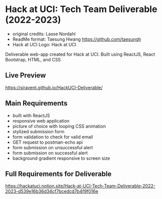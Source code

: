 # Hack at UCI: Tech Team Deliverable (2022-2023)
- original credits: Lasse Nordahl
- ReadMe format: Taesung Hwang https://github.com/taesungh
- Hack at UCI Logo: Hack at UCI

Deliverable web-app created for Hack at UCI.
Built using ReactJS, React Bootstrap, HTML, and CSS

## Live Preview
https://siravent.github.io/HackUCI-Deliverable/

## Main Requirements
- built with ReactJS
- responsive web application
- picture of choice with looping CSS animation
- stylized submission form
- form validation to check for valid email
- GET request to postman-echo api
- form submission on unsuccessful alert
- form submission on successful alert
- background gradient responsive to screen size

## Full Requirements for Deliverable
https://hackatuci.notion.site/Hack-at-UCI-Tech-Team-Deliverable-2022-2023-d539e16b36d34cf7bcedcd7b4f9f016e
